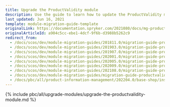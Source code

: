```yaml
---
title: Upgrade the ProductValidity module
description: Use the guide to learn how to update the ProductValidity module to a newer version.
last_updated: Jun 16, 2021
template: module-migration-guide-template
originalLink: https://documentation.spryker.com/2021080/docs/mg-product-validity
originalArticleId: a904c5cc-ebe1-4dcf-9f6b-d3988b5262c9
redirect_from:
  - /docs/scos/dev/module-migration-guides/201811.0/migration-guide-productvalidity.html
  - /docs/scos/dev/module-migration-guides/201903.0/migration-guide-productvalidity.html
  - /docs/scos/dev/module-migration-guides/201907.0/migration-guide-productvalidity.html
  - /docs/scos/dev/module-migration-guides/202001.0/migration-guide-productvalidity.html
  - /docs/scos/dev/module-migration-guides/202005.0/migration-guide-productvalidity.html
  - /docs/scos/dev/module-migration-guides/202009.0/migration-guide-productvalidity.html
  - /docs/scos/dev/module-migration-guides/202108.0/migration-guide-productvalidity.html
  - /docs/scos/dev/module-migration-guides/migration-guide-productvalidity.html
  - /docs/pbc/all/product-information-management/202204.0/base-shop/install-and-upgrade/upgrade-modules/upgrade-the-productvalidity-module.html
---
```


{% include pbc/all/upgrade-modules/upgrade-the-productvalidity-module.md %} <!-- To edit, see /_includes/pbc/all/upgrade-modules/upgrade-the-productvalidity-module.md -->
